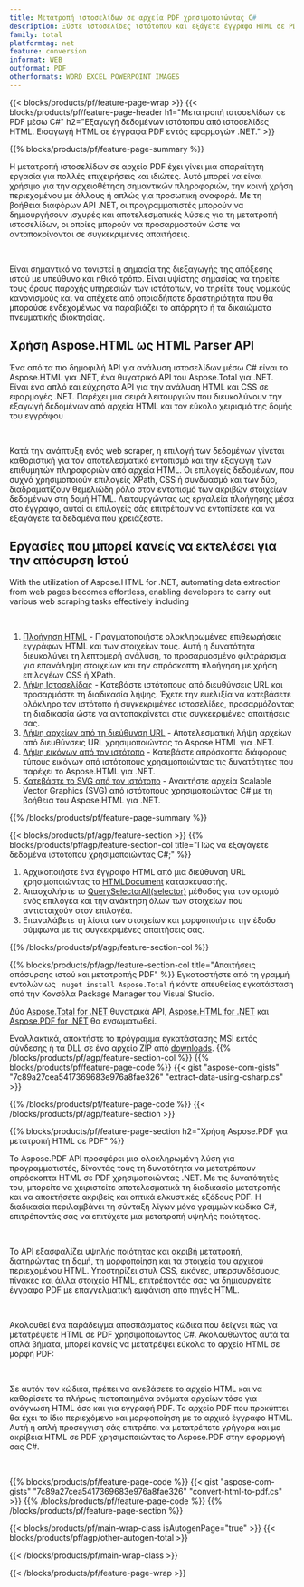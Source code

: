 ```yaml
---
title: Μετατροπή ιστοσελίδων σε αρχεία PDF χρησιμοποιώντας C#
description: Ξύστε ιστοσελίδες ιστότοπου και εξάγετε έγγραφα HTML σε PDF. Αναπτύξτε εφαρμογές .NET για να αποθηκεύσετε δεδομένα ιστότοπου σε PDF. 
family: total
platformtag: net
feature: conversion
informat: WEB
outformat: PDF
otherformats: WORD EXCEL POWERPOINT IMAGES
---
```

{{< blocks/products/pf/feature-page-wrap >}}
{{< blocks/products/pf/feature-page-header h1="Μετατροπή ιστοσελίδων σε PDF μέσω C#" h2="Εξαγωγή δεδομένων ιστότοπου από ιστοσελίδες HTML. Εισαγωγή HTML σε έγγραφα PDF εντός εφαρμογών .NET." >}}

{{% blocks/products/pf/feature-page-summary %}}

<p>Η μετατροπή ιστοσελίδων σε αρχεία PDF έχει γίνει μια απαραίτητη εργασία για πολλές επιχειρήσεις και ιδιώτες. Αυτό μπορεί να είναι χρήσιμο για την αρχειοθέτηση σημαντικών πληροφοριών, την κοινή χρήση περιεχομένου με άλλους ή απλώς για προσωπική αναφορά. Με τη βοήθεια διαφόρων API .NET, οι προγραμματιστές μπορούν να δημιουργήσουν ισχυρές και αποτελεσματικές λύσεις για τη μετατροπή ιστοσελίδων, οι οποίες μπορούν να προσαρμοστούν ώστε να ανταποκρίνονται σε συγκεκριμένες απαιτήσεις.</p><br />

<p>Είναι σημαντικό να τονιστεί η σημασία της διεξαγωγής της απόξεσης ιστού με υπεύθυνο και ηθικό τρόπο. Είναι υψίστης σημασίας να τηρείτε τους όρους παροχής υπηρεσιών των ιστότοπων, να τηρείτε τους νομικούς κανονισμούς και να απέχετε από οποιαδήποτε δραστηριότητα που θα μπορούσε ενδεχομένως να παραβιάζει το απόρρητο ή τα δικαιώματα πνευματικής ιδιοκτησίας.</p>

<h2 class="heading-border">Χρήση Aspose.HTML ως HTML Parser API</h2>

<p>Ένα από τα πιο δημοφιλή API για ανάλυση ιστοσελίδων μέσω C# είναι το Aspose.HTML για .NET, ένα θυγατρικό API του Aspose.Total για .NET. Είναι ένα απλό και εύχρηστο API για την ανάλυση HTML και CSS σε εφαρμογές .NET. Παρέχει μια σειρά λειτουργιών που διευκολύνουν την εξαγωγή δεδομένων από αρχεία HTML και τον εύκολο χειρισμό της δομής του εγγράφου</p><br />

<p>Κατά την ανάπτυξη ενός web scraper, η επιλογή των δεδομένων γίνεται καθοριστική για τον αποτελεσματικό εντοπισμό και την εξαγωγή των επιθυμητών πληροφοριών από αρχεία HTML. Οι επιλογείς δεδομένων, που συχνά χρησιμοποιούν επιλογείς XPath, CSS ή συνδυασμό και των δύο, διαδραματίζουν θεμελιώδη ρόλο στον εντοπισμό των ακριβών στοιχείων δεδομένων στη δομή HTML. Λειτουργώντας ως εργαλεία πλοήγησης μέσα στο έγγραφο, αυτοί οι επιλογείς σάς επιτρέπουν να εντοπίσετε και να εξαγάγετε τα δεδομένα που χρειάζεστε.</p>

<h2 class="heading-border">Εργασίες που μπορεί κανείς να εκτελέσει για την απόσυρση Ιστού</h2>

<p>With the utilization of Aspose.HTML for .NET, automating data extraction from web pages becomes effortless, enabling developers to carry out various web scraping tasks effectively including</p><br />

1. [Πλοήγηση HTML](https://docs.aspose.com/html/net/html-navigation/) - Πραγματοποιήστε ολοκληρωμένες επιθεωρήσεις εγγράφων HTML και των στοιχείων τους. Αυτή η δυνατότητα διευκολύνει τη λεπτομερή ανάλυση, το προσαρμοσμένο φιλτράρισμα για επανάληψη στοιχείων και την απρόσκοπτη πλοήγηση με χρήση επιλογέων CSS ή XPath.
2. [Λήψη Ιστοσελίδας](https://docs.aspose.com/html/net/download-website/) - Κατεβάστε ιστότοπους από διευθύνσεις URL και προσαρμόστε τη διαδικασία λήψης. Έχετε την ευελιξία να κατεβάσετε ολόκληρο τον ιστότοπο ή συγκεκριμένες ιστοσελίδες, προσαρμόζοντας τη διαδικασία ώστε να ανταποκρίνεται στις συγκεκριμένες απαιτήσεις σας.
3. [Λήψη αρχείων από τη διεύθυνση URL](https://docs.aspose.com/html/net/download-file-from-url/) - Αποτελεσματική λήψη αρχείων από διευθύνσεις URL χρησιμοποιώντας το Aspose.HTML για .NET.
4. [Λήψη εικόνων από τον ιστότοπο](https://docs.aspose.com/html/net/download-images-from-website/) - Κατεβάστε απρόσκοπτα διάφορους τύπους εικόνων από ιστότοπους χρησιμοποιώντας τις δυνατότητες που παρέχει το Aspose.HTML για .NET.
5. [Κατεβάστε το SVG από τον ιστότοπο](https://docs.aspose.com/html/net/download-svg-from-website/) - Ανακτήστε αρχεία Scalable Vector Graphics (SVG) από ιστότοπους χρησιμοποιώντας C# με τη βοήθεια του Aspose.HTML για .NET.

{{% /blocks/products/pf/feature-page-summary  %}}

{{< blocks/products/pf/agp/feature-section >}}
{{% blocks/products/pf/agp/feature-section-col title="Πώς να εξαγάγετε δεδομένα ιστότοπου χρησιμοποιώντας C#;" %}}

1. Αρχικοποιήστε ένα έγγραφο HTML από μια διεύθυνση URL χρησιμοποιώντας το [HTMLDocument](https://reference.aspose.com/html/net/aspose.html/htmldocument/htmldocument/) κατασκευαστής.
2. Απασχολήστε το [QuerySelectorAll(selector)](https://reference.aspose.com/html/net/aspose.html.dom/document/queryselectorall/) μέθοδος για τον ορισμό ενός επιλογέα και την ανάκτηση όλων των στοιχείων που αντιστοιχούν στον επιλογέα.
3. Επαναλάβετε τη λίστα των στοιχείων και μορφοποιήστε την έξοδο σύμφωνα με τις συγκεκριμένες απαιτήσεις σας.
 
{{% /blocks/products/pf/agp/feature-section-col %}}

{{% blocks/products/pf/agp/feature-section-col title="Απαιτήσεις απόσυρσης ιστού και μετατροπής PDF" %}}
Εγκαταστήστε από τη γραμμή εντολών ως ``` nuget install Aspose.Total``` ή κάντε απευθείας εγκατάσταση από την Κονσόλα Package Manager του Visual Studio.

Δύο [Aspose.Total for .NET](https://products.aspose.com/total/net/) θυγατρικά API, [Aspose.HTML for .NET](https://products.aspose.com/html/net/) και [Aspose.PDF for .NET](https://products.aspose.com/pdf/net/) θα ενσωματωθεί.

Εναλλακτικά, αποκτήστε το πρόγραμμα εγκατάστασης MSI εκτός σύνδεσης ή τα DLL σε ένα αρχείο ZIP από [downloads](https://releases.aspose.com/total/net).
{{% /blocks/products/pf/agp/feature-section-col %}}
{{% blocks/products/pf/feature-page-code %}}
{{< gist "aspose-com-gists" "7c89a27cea5417369683e976a8fae326" "extract-data-using-csharp.cs" >}}

{{% /blocks/products/pf/feature-page-code %}}
{{< /blocks/products/pf/agp/feature-section >}}

{{% blocks/products/pf/feature-page-section  h2="Χρήση Aspose.PDF για μετατροπή HTML σε PDF" %}}
<p>Το Aspose.PDF API προσφέρει μια ολοκληρωμένη λύση για προγραμματιστές, δίνοντάς τους τη δυνατότητα να μετατρέπουν απρόσκοπτα HTML σε PDF χρησιμοποιώντας .NET. Με τις δυνατότητές του, μπορείτε να χειριστείτε αποτελεσματικά τη διαδικασία μετατροπής και να αποκτήσετε ακριβείς και οπτικά ελκυστικές εξόδους PDF. Η διαδικασία περιλαμβάνει τη σύνταξη λίγων μόνο γραμμών κώδικα C#, επιτρέποντάς σας να επιτύχετε μια μετατροπή υψηλής ποιότητας.</p><br />

<p>Το API εξασφαλίζει υψηλής ποιότητας και ακριβή μετατροπή, διατηρώντας τη δομή, τη μορφοποίηση και τα στοιχεία του αρχικού περιεχομένου HTML. Υποστηρίζει στυλ CSS, εικόνες, υπερσυνδέσμους, πίνακες και άλλα στοιχεία HTML, επιτρέποντάς σας να δημιουργείτε έγγραφα PDF με επαγγελματική εμφάνιση από πηγές HTML.</p><br />

<p>Ακολουθεί ένα παράδειγμα αποσπάσματος κώδικα που δείχνει πώς να μετατρέψετε HTML σε PDF χρησιμοποιώντας C#. Ακολουθώντας αυτά τα απλά βήματα, μπορεί κανείς να μετατρέψει εύκολα το αρχείο HTML σε μορφή PDF:</p><br />

<p>Σε αυτόν τον κώδικα, πρέπει να ανεβάσετε το αρχείο HTML και να καθορίσετε τα πλήρως πιστοποιημένα ονόματα αρχείων τόσο για ανάγνωση HTML όσο και για εγγραφή PDF. Το αρχείο PDF που προκύπτει θα έχει το ίδιο περιεχόμενο και μορφοποίηση με το αρχικό έγγραφο HTML. Αυτή η απλή προσέγγιση σάς επιτρέπει να μετατρέπετε γρήγορα και με ακρίβεια HTML σε PDF χρησιμοποιώντας το Aspose.PDF στην εφαρμογή σας C#.</p><br />

{{% blocks/products/pf/feature-page-code %}}
{{< gist "aspose-com-gists" "7c89a27cea5417369683e976a8fae326" "convert-html-to-pdf.cs" >}}
{{% /blocks/products/pf/feature-page-code  %}}
{{% /blocks/products/pf/feature-page-section %}}

{{< blocks/products/pf/main-wrap-class isAutogenPage="true" >}}
{{< blocks/products/pf/agp/other-autogen-total >}}

{{< /blocks/products/pf/main-wrap-class >}}

{{< /blocks/products/pf/feature-page-wrap >}}